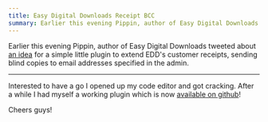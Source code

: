 ```yaml
---
title: Easy Digital Downloads Receipt BCC
summary: Earlier this evening Pippin, author of Easy Digital Downloads tweeted about an idea for a simple little plugin to extend EDD's customer receipts
---
```


Earlier this evening Pippin, author of Easy Digital Downloads tweeted about [an idea](https://easydigitaldownloads.com/support/topic/send-a-copy-of-the-receipt-to-another-address/) for a simple little plugin to extend EDD's customer receipts, sending blind copies to email addresses specified in the admin.

---

Interested to have a go I opened up my code editor and got cracking. After a while I had myself a working plugin which is now [available on github](https://github.com/studioromeo/edd-bcc)!

Cheers guys!

